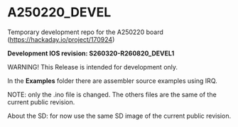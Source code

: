 # A250220_DEVEL
Temporary development repo for the A250220 board (https://hackaday.io/project/170924)

**Development IOS revision: S260320-R260820_DEVEL1**

WARNING! This Release is intended for development only.


In the **Examples** folder there are assembler source examples using IRQ.

NOTE: only the .ino file is changed. The others files are the same of the current public revision.

About the SD: for now use the same SD image of the current public revision.
